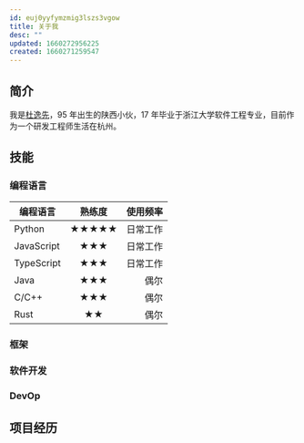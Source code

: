 ```yaml
---
id: euj0yyfymzmig3lszs3vgow
title: 关于我
desc: ""
updated: 1660272956225
created: 1660271259547
---
```


## 简介

我是[杜逸先](https://github.com/duyixian1234)，95 年出生的陕西小伙，17 年毕业于浙江大学软件工程专业，目前作为一个研发工程师生活在杭州。

## 技能

### 编程语言

| 编程语言   | 熟练度 | 使用频率 |
| ---------- | :----: | -------: |
| Python     | ★★★★★  | 日常工作 |
| JavaScript |  ★★★   | 日常工作 |
| TypeScript |  ★★★   | 日常工作 |
| Java       |  ★★★   |     偶尔 |
| C/C++      |  ★★★   |     偶尔 |
| Rust       |   ★★   |     偶尔 |

### 框架

### 软件开发

### DevOp

## 项目经历